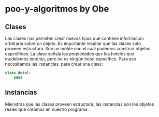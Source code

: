 # poo-y-algoritmos by Obe
## Clases 
Las clases nos permiten crear nuevos tipos que contiene información arbitraria sobre un objeto.
Es importante resaltar que las clases sólo proveen estructura. Son un molde con
el cual podemos construir objetos específicos. La clase señala las propiedades
que los hoteles que modelemos tendrán, pero no es ningún hotel específico. Para
eso necesitamos las instancias.
    para crear una clase:
```py
class Hotel:
    pass
```
## Instancias
Mienstras que las clases proveen estructura, las instancias son los objetos reales que creamos en nuestro programa.



